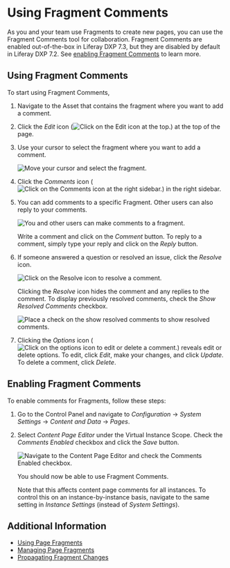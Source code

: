 # Using Fragment Comments

As you and your team use Fragments to create new pages, you can use the Fragment Comments tool for collaboration. Fragment Comments are enabled out-of-the-box in Liferay DXP 7.3, but they are disabled by default in Liferay DXP 7.2. See [enabling Fragment Comments](#enabling-fragment-comments) to learn more.

## Using Fragment Comments

To start using Fragment Comments,

1. Navigate to the Asset that contains the fragment where you want to add a comment.

1. Click the *Edit* icon (![Click on the Edit icon at the top.](../../../images/icon-edit-pencil.png)) at the top of the page.

1. Use your cursor to select the fragment where you want to add a comment.

   ![Move your cursor and select the fragment.](using-fragment-comments/images/02.png)

1. Click the _Comments_ icon (![Click on the Comments icon at the right sidebar.](../../../images/icon-comments.png)) in the right sidebar.

1. You can add comments to a specific Fragment. Other users can also reply to your comments.

   ![You and other users can make comments to a fragment.](using-fragment-comments/images/03.png)

   Write a comment and click on the *Comment* button. To reply to a comment, simply type your reply and click on the *Reply* button.

1. If someone answered a question or resolved an issue, click the *Resolve* icon. 

   ![Click on the Resolve icon to resolve a comment.](using-fragment-comments/images/04.png)

   Clicking the *Resolve* icon hides the comment and any replies to the comment. To display previously resolved comments, check the *Show Resolved Comments* checkbox.

   ![Place a check on the show resolved comments to show resolved comments.](using-fragment-comments/images/05.png)

1. Clicking the *Options* icon (![Click on the options icon to edit or delete a comment.](../../../images/icon-options.png)) reveals edit or delete options. To edit, click *Edit*, make your changes, and click *Update*. To delete a comment, click *Delete*.

## Enabling Fragment Comments

To enable comments for Fragments, follow these steps:

1. Go to the Control Panel and navigate to *Configuration* &rarr; *System Settings* &rarr; *Content and Data* &rarr; *Pages*.

1. Select *Content Page Editor* under the Virtual Instance Scope. Check the *Comments Enabled* checkbox and click the *Save* button.

   ![Navigate to the Content Page Editor and check the Comments Enabled checkbox.](using-fragment-comments/images/01.png)

   You should now be able to use Fragment Comments.

   Note that this affects content page comments for all instances. To control this on an instance-by-instance basis, navigate to the same setting in *Instance Settings* (instead of *System Settings*).

## Additional Information

- [Using Page Fragments](./using-page-fragments.md)
- [Managing Page Fragments](./managing-page-fragments.md)
- [Propagating Fragment Changes](./propagating-fragment-changes.md)
